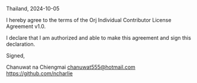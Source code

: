 Thailand, 2024-10-05

I hereby agree to the terms of the Orj Individual Contributor License
Agreement v1.0.

I declare that I am authorized and able to make this agreement and sign this
declaration.

Signed,

Chanuwat na Chiengmai chanuwat555@hotmail.com https://github.com/ncharlie
